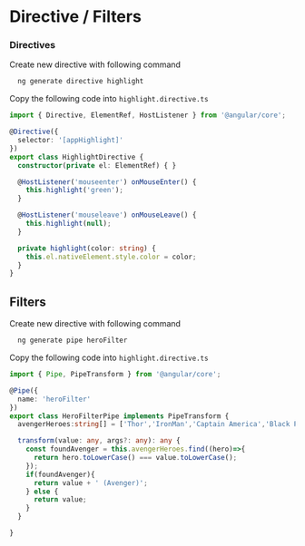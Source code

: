 # Directive / Filters

### Directives
Create new directive with following command
```cmd
  ng generate directive highlight
```

Copy the following code into `highlight.directive.ts`
```typescript
import { Directive, ElementRef, HostListener } from '@angular/core';

@Directive({
  selector: '[appHighlight]'
})
export class HighlightDirective {
  constructor(private el: ElementRef) { }

  @HostListener('mouseenter') onMouseEnter() {
    this.highlight('green');
  }

  @HostListener('mouseleave') onMouseLeave() {
    this.highlight(null);
  }

  private highlight(color: string) {
    this.el.nativeElement.style.color = color;
  }
}
```

## Filters

Create new directive with following command
```cmd
  ng generate pipe heroFilter
```

Copy the following code into `highlight.directive.ts`
```typescript
import { Pipe, PipeTransform } from '@angular/core';

@Pipe({
  name: 'heroFilter'
})
export class HeroFilterPipe implements PipeTransform {
  avengerHeroes:string[] = ['Thor','IronMan','Captain America','Black Panther','Ant Man'];

  transform(value: any, args?: any): any {
    const foundAvenger = this.avengerHeroes.find((hero)=>{
      return hero.toLowerCase() === value.toLowerCase();
    });
    if(foundAvenger){
      return value + ' (Avenger)';
    } else {
      return value;
    }
  }

}
```